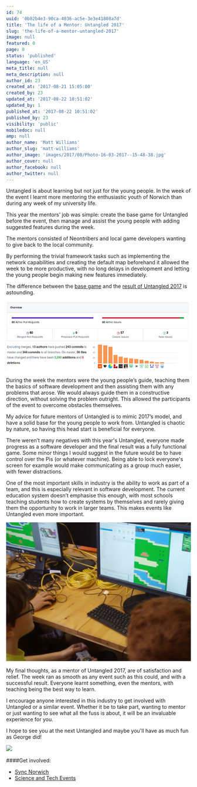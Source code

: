 ```yaml
---
id: 74
uuid: '0b82b4e3-90ca-4036-ac5e-3e3e41808a7d'
title: 'The life of a Mentor: Untangled 2017'
slug: 'the-life-of-a-mentor-untangled-2017'
image: null
featured: 0
page: 0
status: 'published'
language: 'en_US'
meta_title: null
meta_description: null
author_id: 23
created_at: '2017-08-21 15:05:00'
created_by: 23
updated_at: '2017-08-22 10:51:02'
updated_by: 1
published_at: '2017-08-22 10:51:02'
published_by: 23
visibility: 'public'
mobiledoc: null
amp: null
author_name: 'Matt Williams'
author_slug: 'matt-williams'
author_image: 'images/2017/08/Photo-16-03-2017--15-48-38.jpg'
author_cover: null
author_facebook: null
author_twitter: null
---
```


Untangled is about learning but not just for the young people. In the week of the event I learnt more mentoring the enthusiastic youth of Norwich than during any week of my university life.

This year the mentors’ job was simple: create the base game for Untangled before the event, then manage and assist the young people with adding suggested features during the week.

The mentors consisted of Neontribers and local game developers wanting to give back to the local community.

By performing the trivial framework tasks such as implementing the network capabilities and creating the default map beforehand it allowed the week to be more productive, with no long delays in development and letting the young people begin making new features immediately.

The difference between the [base game](https://github.com/Stansbridge/untangled-2017) and the [result of Untangled 2017](https://github.com/neontribe/untangled-2017) is astounding.

![](images/2017/08/contributions.png)

During the week the mentors were the young people’s guide, teaching them the basics of software development and then assisting them with any problems that arose. We would always guide them in a constructive direction, without solving the problem outright. This allowed the participants of the event to overcome obstacles themselves.

My advice for future mentors of Untangled is to mimic 2017’s model, and have a solid base for the young people to work from. Untangled is chaotic by nature, so having this head start is beneficial for everyone.

There weren’t many negatives with this year's Untangled, everyone made progress as a software developer and the final result was a fully functional game. Some minor things I would suggest in the future would be to have control over the Pis (or whatever machine). Being able to lock everyone's screen for example would make communicating as a group much easier, with fewer distractions.

One of the most important skills in industry is the ability to work as part of a team, and this is especially relevant in software development. The current education system doesn’t emphasise this enough, with most schools teaching students how to create systems by themselves and rarely giving them the opportunity to work in larger teams. This makes events like Untangled even more important.

![](images/2017/08/oli.jpg)

My final thoughts, as a mentor of Untangled 2017, are of satisfaction and relief. The week ran as smooth as any event such as this could, and with a successful result. Everyone learnt something, even the mentors, with teaching being the best way to learn.

I encourage anyone interested in this industry to get involved with Untangled or a similar event. Whether it be to take part, wanting to mentor or just wanting to see what all the fuss is about, it will be an invaluable experience for you.

I hope to see you at the next Untangled and maybe you'll have as much fun as George did!

![](images/2017/08/GeorgeCard.png)

####Get involved:

- [Sync Norwich](https://www.meetup.com/syncnorwich/)
- [Science and Tech Events](https://www.eventbrite.co.uk/d/england--norwich/science-and-tech--events/)
